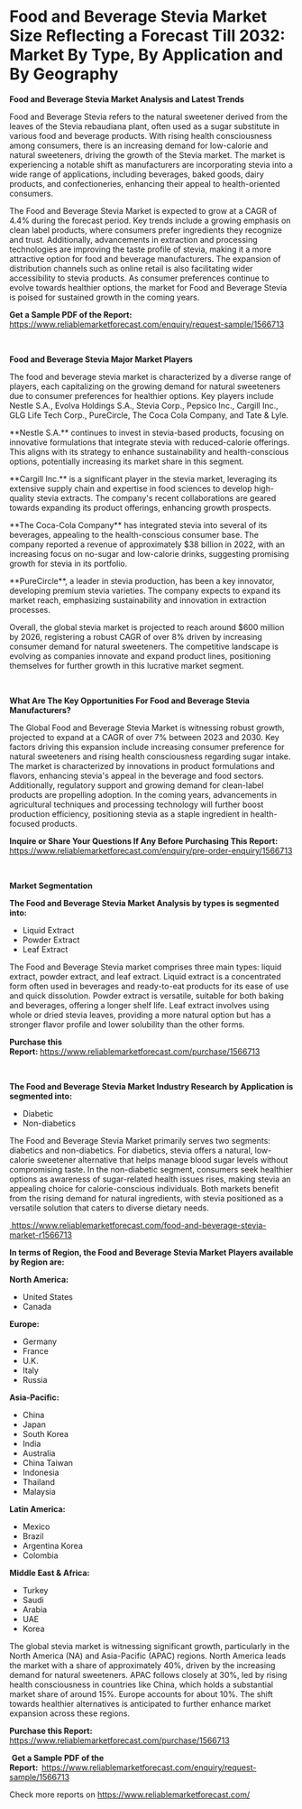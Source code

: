 <p><h1>Food and Beverage Stevia Market Size Reflecting a Forecast Till 2032: Market By Type, By Application and By Geography</h1></p><p><strong>Food and Beverage Stevia Market Analysis and Latest Trends</strong></p>
<p><p>Food and Beverage Stevia refers to the natural sweetener derived from the leaves of the Stevia rebaudiana plant, often used as a sugar substitute in various food and beverage products. With rising health consciousness among consumers, there is an increasing demand for low-calorie and natural sweeteners, driving the growth of the Stevia market. The market is experiencing a notable shift as manufacturers are incorporating stevia into a wide range of applications, including beverages, baked goods, dairy products, and confectioneries, enhancing their appeal to health-oriented consumers.</p><p>The Food and Beverage Stevia Market is expected to grow at a CAGR of 4.4% during the forecast period. Key trends include a growing emphasis on clean label products, where consumers prefer ingredients they recognize and trust. Additionally, advancements in extraction and processing technologies are improving the taste profile of stevia, making it a more attractive option for food and beverage manufacturers. The expansion of distribution channels such as online retail is also facilitating wider accessibility to stevia products. As consumer preferences continue to evolve towards healthier options, the market for Food and Beverage Stevia is poised for sustained growth in the coming years.</p></p>
<p><strong>Get a Sample PDF of the Report:&nbsp;</strong> <a href="https://www.reliablemarketforecast.com/enquiry/request-sample/1566713?utm_campaign=2736&utm_medium=2&utm_source=Github&utm_content=ia&utm_term=22032025&utm_id=food-and-beverage-stevia">https://www.reliablemarketforecast.com/enquiry/request-sample/1566713</a></p>
<p>&nbsp;</p>
<p><strong>Food and Beverage Stevia Major Market Players</strong></p>
<p><p>The food and beverage stevia market is characterized by a diverse range of players, each capitalizing on the growing demand for natural sweeteners due to consumer preferences for healthier options. Key players include Nestle S.A., Evolva Holdings S.A., Stevia Corp., Pepsico Inc., Cargill Inc., GLG Life Tech Corp., PureCircle, The Coca Cola Company, and Tate & Lyle.</p><p>**Nestle S.A.** continues to invest in stevia-based products, focusing on innovative formulations that integrate stevia with reduced-calorie offerings. This aligns with its strategy to enhance sustainability and health-conscious options, potentially increasing its market share in this segment.</p><p>**Cargill Inc.** is a significant player in the stevia market, leveraging its extensive supply chain and expertise in food sciences to develop high-quality stevia extracts. The company's recent collaborations are geared towards expanding its product offerings, enhancing growth prospects.</p><p>**The Coca-Cola Company** has integrated stevia into several of its beverages, appealing to the health-conscious consumer base. The company reported a revenue of approximately $38 billion in 2022, with an increasing focus on no-sugar and low-calorie drinks, suggesting promising growth for stevia in its portfolio.</p><p>**PureCircle**, a leader in stevia production, has been a key innovator, developing premium stevia varieties. The company expects to expand its market reach, emphasizing sustainability and innovation in extraction processes.</p><p>Overall, the global stevia market is projected to reach around $600 million by 2026, registering a robust CAGR of over 8% driven by increasing consumer demand for natural sweeteners. The competitive landscape is evolving as companies innovate and expand product lines, positioning themselves for further growth in this lucrative market segment.</p></p>
<p>&nbsp;</p>
<p><strong>What Are The Key Opportunities For Food and Beverage Stevia Manufacturers?</strong></p>
<p><p>The Global Food and Beverage Stevia Market is witnessing robust growth, projected to expand at a CAGR of over 7% between 2023 and 2030. Key factors driving this expansion include increasing consumer preference for natural sweeteners and rising health consciousness regarding sugar intake. The market is characterized by innovations in product formulations and flavors, enhancing stevia's appeal in the beverage and food sectors. Additionally, regulatory support and growing demand for clean-label products are propelling adoption. In the coming years, advancements in agricultural techniques and processing technology will further boost production efficiency, positioning stevia as a staple ingredient in health-focused products.</p></p>
<p><strong>Inquire or Share Your Questions If Any Before Purchasing This Report:</strong> <a href="https://www.reliablemarketforecast.com/enquiry/pre-order-enquiry/1566713?utm_campaign=2736&utm_medium=2&utm_source=Github&utm_content=ia&utm_term=22032025&utm_id=food-and-beverage-stevia">https://www.reliablemarketforecast.com/enquiry/pre-order-enquiry/1566713</a></p>
<p>&nbsp;</p>
<p><strong>Market Segmentation</strong></p>
<p><strong>The Food and Beverage Stevia Market Analysis by types is segmented into:</strong></p>
<p><ul><li>Liquid Extract</li><li>Powder Extract</li><li>Leaf Extract</li></ul></p>
<p><p>The Food and Beverage Stevia market comprises three main types: liquid extract, powder extract, and leaf extract. Liquid extract is a concentrated form often used in beverages and ready-to-eat products for its ease of use and quick dissolution. Powder extract is versatile, suitable for both baking and beverages, offering a longer shelf life. Leaf extract involves using whole or dried stevia leaves, providing a more natural option but has a stronger flavor profile and lower solubility than the other forms.</p></p>
<p><strong>Purchase this Report:&nbsp;</strong><a href="https://www.reliablemarketforecast.com/purchase/1566713?utm_campaign=2736&utm_medium=2&utm_source=Github&utm_content=ia&utm_term=22032025&utm_id=food-and-beverage-stevia">https://www.reliablemarketforecast.com/purchase/1566713</a></p>
<p>&nbsp;</p>
<p><strong>The Food and Beverage Stevia Market Industry Research by Application is segmented into:</strong></p>
<p><ul><li>Diabetic</li><li>Non-diabetics</li></ul></p>
<p><p>The Food and Beverage Stevia Market primarily serves two segments: diabetics and non-diabetics. For diabetics, stevia offers a natural, low-calorie sweetener alternative that helps manage blood sugar levels without compromising taste. In the non-diabetic segment, consumers seek healthier options as awareness of sugar-related health issues rises, making stevia an appealing choice for calorie-conscious individuals. Both markets benefit from the rising demand for natural ingredients, with stevia positioned as a versatile solution that caters to diverse dietary needs.</p></p>
<p><a href="https://www.reliablemarketforecast.com/food-and-beverage-stevia-market-r1566713?utm_campaign=2736&utm_medium=2&utm_source=Github&utm_content=ia&utm_term=22032025&utm_id=food-and-beverage-stevia">&nbsp;https://www.reliablemarketforecast.com/food-and-beverage-stevia-market-r1566713</a></p>
<p><strong>In terms of Region, the Food and Beverage Stevia Market Players available by Region are:</strong></p>
<p>
    <p> <strong> North America: </strong>
        <ul>
            <li>United States</li>
            <li>Canada</li>
        </ul>
        </p> 
    <p> <strong> Europe: </strong>
        <ul>
            <li>Germany</li>
            <li>France</li>
            <li>U.K.</li>
            <li>Italy</li>
            <li>Russia</li>
        </ul>
        </p> 
    <p> <strong> Asia-Pacific: </strong>
        <ul>
            <li>China</li>
            <li>Japan</li>
            <li>South Korea</li>
            <li>India</li>
            <li>Australia</li>
            <li>China Taiwan</li>
            <li>Indonesia</li>
            <li>Thailand</li>
            <li>Malaysia</li>
        </ul>
        </p> 
    <p> <strong> Latin America: </strong>
        <ul>
            <li>Mexico</li>
            <li>Brazil</li>
            <li>Argentina Korea</li>
            <li>Colombia</li>
        </ul>
        </p> 
    <p> <strong> Middle East & Africa: </strong>
        <ul>
            <li>Turkey</li>
            <li>Saudi</li>
            <li>Arabia</li>
            <li>UAE</li>
            <li>Korea</li>
        </ul>
    </p>
    </p>
<p><p>The global stevia market is witnessing significant growth, particularly in the North America (NA) and Asia-Pacific (APAC) regions. North America leads the market with a share of approximately 40%, driven by the increasing demand for natural sweeteners. APAC follows closely at 30%, led by rising health consciousness in countries like China, which holds a substantial market share of around 15%. Europe accounts for about 10%. The shift towards healthier alternatives is anticipated to further enhance market expansion across these regions.</p></p>
<p><strong>Purchase this Report: </strong><a href="https://www.reliablemarketforecast.com/purchase/1566713?utm_campaign=2736&utm_medium=2&utm_source=Github&utm_content=ia&utm_term=22032025&utm_id=food-and-beverage-stevia">https://www.reliablemarketforecast.com/purchase/1566713</a></p>
<p>&nbsp;<strong>Get a Sample PDF of the Report:&nbsp;&nbsp;</strong><a href="https://www.reliablemarketforecast.com/enquiry/request-sample/1566713?utm_campaign=2736&utm_medium=2&utm_source=Github&utm_content=ia&utm_term=22032025&utm_id=food-and-beverage-stevia">https://www.reliablemarketforecast.com/enquiry/request-sample/1566713</a></p>
<p><strong></strong></p>
<p>Check more reports on <a href="https://www.reliablemarketforecast.com/?utm_campaign=2736&utm_medium=2&utm_source=Github&utm_content=ia&utm_term=22032025&utm_id=food-and-beverage-stevia">https://www.reliablemarketforecast.com/</a></p>